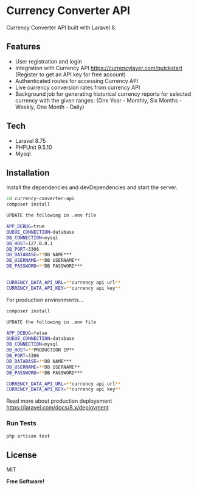 # Currency Converter API
Currency Converter API built with Laravel 8. 

## Features
- User registration and login
- Integration with Currency API https://currencylayer.com/quickstart (Register to get an API key for free account)
- Authenticated routes for accessing Currency API
- Live currency conversion rates from currency API
- Background job for generating historical currency reports for selected currency with the given ranges: (One Year - Monthly, Six Months - Weekly, One Month - Daily)


## Tech
- Laravel 8.75
- PHPUnit 9.5.10
- Mysql

## Installation
Install the dependencies and devDependencies and start the server.

```sh
cd currency-converter-api
composer install

UPDATE the following in .env file

APP_DEBUG=true
QUEUE_CONNECTION=database
DB_CONNECTION=mysql
DB_HOST=127.0.0.1
DB_PORT=3306
DB_DATABASE=**DB NAME***
DB_USERNAME=**DB USERNAME**
DB_PASSWORD=**DB PASSWORD***


CURRENCY_DATA_API_URL=**currency api url**
CURRENCY_DATA_API_KEY=**currency api key**

```

For production environments...

```sh
composer install

UPDATE the following in .env file

APP_DEBUG=false
QUEUE_CONNECTION=database
DB_CONNECTION=mysql
DB_HOST=**PRODUCTION IP**
DB_PORT=3306
DB_DATABASE=**DB NAME***
DB_USERNAME=**DB USERNAME**
DB_PASSWORD=**DB PASSWORD***

CURRENCY_DATA_API_URL=**currency api url**
CURRENCY_DATA_API_KEY=**currency api key**
```

Read more about production deployement https://laravel.com/docs/8.x/deployment

### Run Tests

```sh
php artisan test
```

## License

MIT

**Free Software!**
